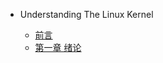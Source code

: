 <!-- docs/_sidebar.md -->

- Understanding The Linux Kernel

  - [前言](/linux/kernel/understanding-the-linux-kernel/)
  - [第一章 绪论](/linux/kernel/understanding-the-linux-kernel/chapter01)
